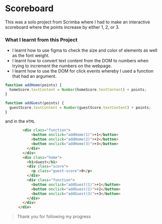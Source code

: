 # Scoreboard 

This was a solo project from Scrimba where I had to make an interactive scoreboard where the points increase by either 1, 2, or 3. 

### What I learnt from this Project

- I learnt how to use figma to check the size and color of elements as well as the font weight.
- I learnt how to convert text content from the DOM to numbers when trying to increment the numbers on the webpage. 
- I learnt how to use the DOM for click events whereby I used a function that had an argument.

```js
function addHome(points) {
  homeScore.textContent = Number(homeScore.textContent) + points;
}

function addGuest(points) {
  guestScore.textContent = Number(guestScore.textContent) + points;
}
```
and in the `HTML` 

```html
        <div class="function">
            <button onclick="addHome(1)">+1</button>
            <button onclick="addHome(2)">+2</button>
            <button onclick="addHome(3)">+3</button>
          </div>
        </div>
        <div class="home">
          <h1>Guest</h1>
          <div class="score">
            <p class="guest-score">0</p>
          </div>
          <div class="function">
            <button onclick="addGuest(1)">+1</button>
            <button onclick="addGuest(2)">+2</button>
            <button onclick="addGuest(3)">+3</button>
          </div>
        </div>
      </div>

```

> Thank you for following my progress


